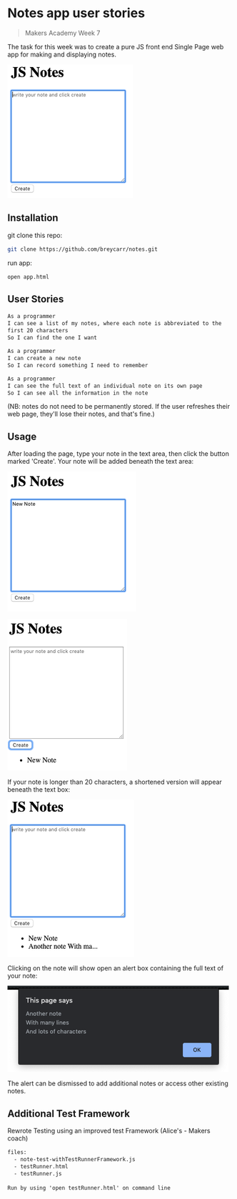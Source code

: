 # Notes app user stories
> Makers Academy Week 7

The task for this week was to create a pure JS front end Single Page web app for making and displaying notes.

![Screenshot](/public/images/Homepage.png)

## Installation
git clone this repo:
```sh
git clone https://github.com/breycarr/notes.git
```

run app:
```sh
open app.html
```

## User Stories
```
As a programmer
I can see a list of my notes, where each note is abbreviated to the first 20 characters
So I can find the one I want
```
```
As a programmer
I can create a new note
So I can record something I need to remember
```
```
As a programmer
I can see the full text of an individual note on its own page
So I can see all the information in the note
```
(NB: notes do not need to be permanently stored.  If the user refreshes their web page, they'll lose their notes, and that's fine.)

## Usage

After loading the page, type your note in the text area, then click the button marked 'Create'. Your note will be added beneath the text area:

![Entering a note](/public/images/NewNoteScreenShot.png)

![An added note](/public/images/AddedNoteScreenShot.png)

If your note is longer than 20 characters, a shortened version will appear beneath the text box:

![An shortened note](/public/images/AbbreviatedNoteScreenShot.png)

Clicking on the note will show open an alert box containing the full text of your note:

![Full note display](/public/images/FullMessageScreenShot.png)

The alert can be dismissed to add additional notes or access other existing notes.

## Additional Test Framework

Rewrote Testing using an improved test Framework (Alice's - Makers coach)
```
files:
  - note-test-withTestRunnerFramework.js
  - testRunner.html
  - testRunner.js

Run by using 'open testRunner.html' on command line
```